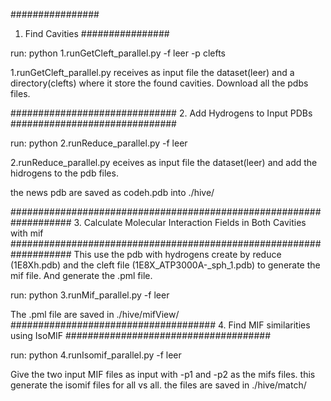 ################
1. Find Cavities
################

run:
python 1.runGetCleft_parallel.py -f leer -p clefts

1.runGetCleft_parallel.py receives as input file the dataset(leer) and a 
directory(clefts) where it store the found cavities. Download all the pdbs 
files.

##############################
2. Add Hydrogens to Input PDBs
##############################

run:
python 2.runReduce_parallel.py -f leer

2.runReduce_parallel.py eceives as input file the dataset(leer) and add the 
hidrogens to the pdb files.

the news pdb are saved as codeh.pdb into ./hive/

###################################################################
3. Calculate Molecular Interaction Fields in Both Cavities with mif
###################################################################
This use the pdb with hydrogens create by reduce (1E8Xh.pdb) and the cleft file 
(1E8X_ATP3000A-_sph_1.pdb) to generate the mif file. And generate the .pml file.

run:
python 3.runMif_parallel.py -f leer

The .pml file are saved in ./hive/mifView/
#####################################
4. Find MIF similarities using IsoMIF
#####################################

run:
python 4.runIsomif_parallel.py -f leer 

Give the two input MIF files as input with -p1 and -p2 as the mifs files.
this generate the isomif files for all vs all. the files are saved in ./hive/match/

